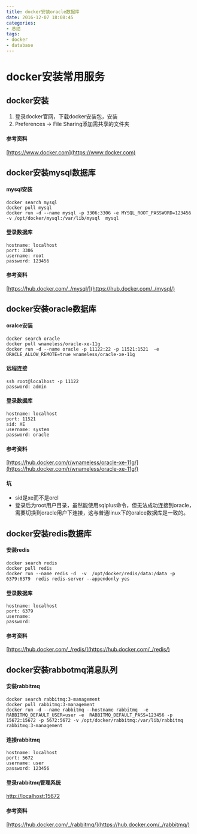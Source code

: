 ```yaml
---
title: docker安装oracle数据库
date: 2016-12-07 18:08:45
categories:
- 总结
tags:
- docker
- database
---
```


# docker安装常用服务

## docker安装
1. 登录docker官网，下载docker安装包，安装
2. Preferences -> File Sharing添加需共享的文件夹

#### 参考资料
[https://www.docker.com](https://www.docker.com)

## docker安装mysql数据库

#### mysql安装
```
docker search mysql
docker pull mysql
docker run -d --name mysql -p 3306:3306 -e MYSQL_ROOT_PASSWORD=123456 -v /opt/docker/mysql:/var/lib/mysql  mysql
```

#### 登录数据库
```
hostname: localhost
port: 3306
username: root
password: 123456
```

#### 参考资料
[https://hub.docker.com/_/mysql/](https://hub.docker.com/_/mysql/)

## docker安装oracle数据库

#### oralce安装
```
docker search oracle
docker pull wnameless/oracle-xe-11g
docker run -d --name oracle -p 11122:22 -p 11521:1521  -e ORACLE_ALLOW_REMOTE=true wnameless/oracle-xe-11g
```

#### 远程连接
```
ssh root@localhost -p 11122
password: admin
```

#### 登录数据库
```
hostname: localhost
port: 11521
sid: XE
username: system
password: oracle
```

#### 参考资料
[https://hub.docker.com/r/wnameless/oracle-xe-11g/](https://hub.docker.com/r/wnameless/oracle-xe-11g/)

#### 坑
- sid是xe而不是orcl
- 登录后为root用户目录，虽然能使用sqlplus命令，但无法成功连接到oracle，需要切换到oracle用户下连接，这与普通linux下的oralce数据库是一致的。

## docker安装redis数据库

#### 安装redis
```
docker search redis
docker pull redis
docker run --name redis -d  -v  /opt/docker/redis/data:/data -p 6379:6379  redis redis-server --appendonly yes
```

#### 登录数据库
```
hostname: localhost
port: 6379
username: 
password: 
```

#### 参考资料
[https://hub.docker.com/_/redis/](https://hub.docker.com/_/redis/)

## docker安装rabbotmq消息队列

#### 安装rabbitmq
```
docker search rabbitmq:3-management
docker pull rabbitmq:3-management
docker run -d --name rabbitmq --hostname rabbitmq  -e RABBITMQ_DEFAULT_USER=user -e  RABBITMQ_DEFAULT_PASS=123456 -p 15672:15672 -p 5672:5672 -v /opt/docker/rabbitmq:/var/lib/rabbitmq rabbitmq:3-management
```

#### 连接rabbitmq
```
hostname: localhost
port: 5672
username: user
password: 123456
```

#### 登录rabbitmq管理系统
[http://localhost:15672](http://localhost:15672)

#### 参考资料
[https://hub.docker.com/_/rabbitmq/](https://hub.docker.com/_/rabbitmq/)

